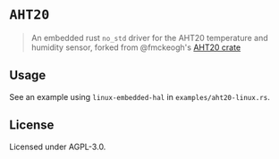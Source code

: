 # `AHT20`

> An embedded rust `no_std` driver for the AHT20 temperature and humidity sensor, forked from @fmckeogh's [AHT20 crate](https://github.com/fmckeogh/aht20)

## Usage

See an example using `linux-embedded-hal` in `examples/aht20-linux.rs`.

## License

Licensed under AGPL-3.0.
